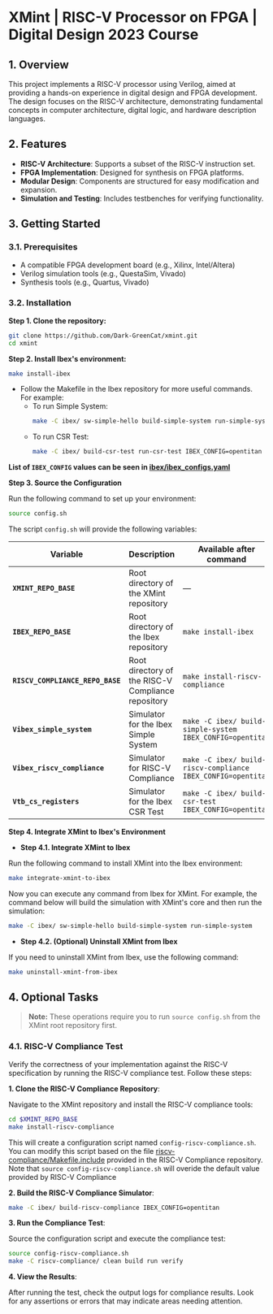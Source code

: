 # XMint | RISC-V Processor on FPGA | Digital Design 2023 Course

## **1. Overview**

This project implements a RISC-V processor using Verilog, aimed at providing a hands-on experience in digital design and FPGA development. The design focuses on the RISC-V architecture, demonstrating fundamental concepts in computer architecture, digital logic, and hardware description languages.

## **2. Features**

- **RISC-V Architecture**: Supports a subset of the RISC-V instruction set.
- **FPGA Implementation**: Designed for synthesis on FPGA platforms.
- **Modular Design**: Components are structured for easy modification and expansion.
- **Simulation and Testing**: Includes testbenches for verifying functionality.

## **3. Getting Started**

### **3.1. Prerequisites**

- A compatible FPGA development board (e.g., Xilinx, Intel/Altera)
- Verilog simulation tools (e.g., QuestaSim, Vivado)
- Synthesis tools (e.g., Quartus, Vivado)

### **3.2. Installation**

**Step 1. Clone the repository:**
   ```bash
   git clone https://github.com/Dark-GreenCat/xmint.git
   cd xmint
   ```

**Step 2. Install Ibex's environment:**
   ```bash
   make install-ibex
   ```

   - Follow the Makefile in the Ibex repository for more useful commands. For example:
      - To run Simple System:
         ```bash
         make -C ibex/ sw-simple-hello build-simple-system run-simple-system IBEX_CONFIG=opentitan
         ```
      - To run CSR Test:
         ```bash
         make -C ibex/ build-csr-test run-csr-test IBEX_CONFIG=opentitan
         ```
   **List of `IBEX_CONFIG` values can be seen in [ibex/ibex_configs.yaml](ibex/ibex_configs.yaml)**

**Step 3. Source the Configuration**

Run the following command to set up your environment:

```bash
source config.sh
```

The script `config.sh` will provide the following variables:

| Variable                          | Description                                         | Available after command                                      |
|-----------------------------------|-----------------------------------------------------|--------------------------------------------------------------|
| **`XMINT_REPO_BASE`**             | Root directory of the XMint repository              | —                                                            |
| **`IBEX_REPO_BASE`**              | Root directory of the Ibex repository               | `make install-ibex`                                          |
| **`RISCV_COMPLIANCE_REPO_BASE`**  | Root directory of the RISC-V Compliance repository  | `make install-riscv-compliance`                              |
| **`Vibex_simple_system`**         | Simulator for the Ibex Simple System                | `make -C ibex/ build-simple-system IBEX_CONFIG=opentitan`    |
| **`Vibex_riscv_compliance`**      | Simulator for RISC-V Compliance                     | `make -C ibex/ build-riscv-compliance IBEX_CONFIG=opentitan` |
| **`Vtb_cs_registers`**            | Simulator for the Ibex CSR Test                     | `make -C ibex/ build-csr-test IBEX_CONFIG=opentitan`         |


**Step 4. Integrate XMint to Ibex's Environment**

- **Step 4.1. Integrate XMint to Ibex**

Run the following command to install XMint into the Ibex environment:

```bash
make integrate-xmint-to-ibex
```

Now you can execute any command from Ibex for XMint. For example, the command below will build the simulation with XMint's core and then run the simulation:

```bash
make -C ibex/ sw-simple-hello build-simple-system run-simple-system
```

- **Step 4.2. (Optional) Uninstall XMint from Ibex**

If you need to uninstall XMint from Ibex, use the following command:

```bash
make uninstall-xmint-from-ibex
```

## **4. Optional Tasks**

> **Note:** These operations require you to run `source config.sh` from the XMint root repository first.

### **4.1. RISC-V Compliance Test**

Verify the correctness of your implementation against the RISC-V specification by running the RISC-V compliance test. Follow these steps:

**1. Clone the RISC-V Compliance Repository**:

   Navigate to the XMint repository and install the RISC-V compliance tools:
   ```bash
   cd $XMINT_REPO_BASE
   make install-riscv-compliance
   ```

   This will create a configuration script named `config-riscv-compliance.sh`. You can modify this script based on the file [riscv-compliance/Makefile.include](riscv-compliance/Makefile.include) provided in the RISC-V Compliance repository.
   Note that `source config-riscv-compliance.sh` will overide the default value provided by RISC-V Compliance

**2. Build the RISC-V Compliance Simulator**:
   ```bash
   make -C ibex/ build-riscv-compliance IBEX_CONFIG=opentitan
   ```

**3. Run the Compliance Test**:

   Source the configuration script and execute the compliance test:
   ```bash
   source config-riscv-compliance.sh
   make -C riscv-compliance/ clean build run verify
   ```

**4. View the Results**:

   After running the test, check the output logs for compliance results. Look for any assertions or errors that may indicate areas needing attention.
